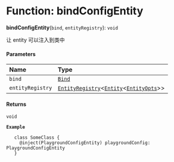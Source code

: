 # Function: bindConfigEntity

**bindConfigEntity**(`bind`, `entityRegistry`): `void`

让 entity 可以注入到类中

#### Parameters

| Name | Type |
| :------ | :------ |
| `bind` | [`Bind`](/en/auto-docs/free-layout-editor/types/interfaces.Bind.md) |
| `entityRegistry` | [`EntityRegistry`](/en/auto-docs/free-layout-editor/interfaces/EntityRegistry.md)<[`Entity`](/en/auto-docs/free-layout-editor/classes/Entity-1.md)<[`EntityOpts`](/en/auto-docs/free-layout-editor/interfaces/EntityOpts.md)>> |

#### Returns

`void`

**`Example`**

```
   class SomeClass {
     @inject(PlaygroundConfigEntity) playgroundConfig: PlaygroundConfigEntity
   }
```
